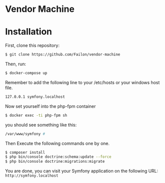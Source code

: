 Vendor Machine
==============


# Installation

First, clone this repository:

```bash
$ git clone https://github.com/Failon/vendor-machine
```

Then, run:

```bash
$ docker-compose up
```
Remember to add the following line to your /etc/hosts or your windows host file.
```bash
127.0.0.1 symfony.localhost
```

Now set yourself into the php-fpm container

```bash
$ docker exec -ti php-fpm sh
```
you should see something like this:

```bash
/var/www/symfony #
```

Then Execute the following commands one by one.
```bash
$ composer install
$ php bin/console doctrine:schema:update --force
$ php bin/console doctrine:migrations:migrate
```
You are done, you can visit your Symfony application on the following URL: `http://symfony.localhost`
